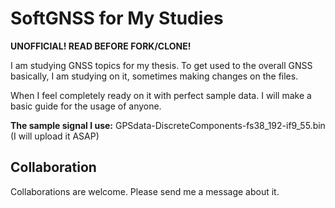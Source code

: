 # SoftGNSS for My Studies

**UNOFFICIAL! READ BEFORE FORK/CLONE!**

I am studying GNSS topics for my thesis. To get used to the overall GNSS basically, I am studying on it, sometimes making changes on the files.

When I feel completely ready on it with perfect sample data. I will make a basic guide for the usage of anyone.

**The sample signal I use:** GPSdata-DiscreteComponents-fs38_192-if9_55.bin (I will upload it ASAP)

## Collaboration
Collaborations are welcome. Please send me a message about it.